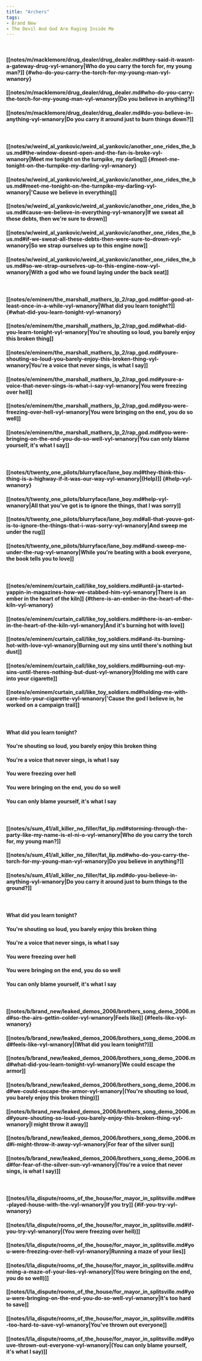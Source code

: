 ```yaml
---
title: "Archers"
tags:
- Brand New
- The Devil And God Are Raging Inside Me
---
```

&nbsp;
#### [[notes/m/macklemore/drug_dealer/drug_dealer.md#they-said-it-wasnt-a-gateway-drug-vyl-wnanory|Who do you carry the torch for, my young man?]] {#who-do-you-carry-the-torch-for-my-young-man-vyl-wnanory}
#### [[notes/m/macklemore/drug_dealer/drug_dealer.md#who-do-you-carry-the-torch-for-my-young-man-vyl-wnanory|Do you believe in anything?]]
#### [[notes/m/macklemore/drug_dealer/drug_dealer.md#do-you-believe-in-anything-vyl-wnanory|Do you carry it around just to burn things down?]]
&nbsp;
#### [[notes/w/weird_al_yankovic/weird_al_yankovic/another_one_rides_the_bus.md#the-window-doesnt-open-and-the-fan-is-broke-vyl-wnanory|Meet me tonight on the turnpike, my darling]] {#meet-me-tonight-on-the-turnpike-my-darling-vyl-wnanory}
#### [[notes/w/weird_al_yankovic/weird_al_yankovic/another_one_rides_the_bus.md#meet-me-tonight-on-the-turnpike-my-darling-vyl-wnanory|'Cause we believe in everything]]
#### [[notes/w/weird_al_yankovic/weird_al_yankovic/another_one_rides_the_bus.md#cause-we-believe-in-everything-vyl-wnanory|If we sweat all these debts, then we're sure to drown]]
#### [[notes/w/weird_al_yankovic/weird_al_yankovic/another_one_rides_the_bus.md#if-we-sweat-all-these-debts-then-were-sure-to-drown-vyl-wnanory|So we strap ourselves up to this engine now]]
#### [[notes/w/weird_al_yankovic/weird_al_yankovic/another_one_rides_the_bus.md#so-we-strap-ourselves-up-to-this-engine-now-vyl-wnanory|With a god who we found laying under the back seat]]
&nbsp;
#### [[notes/e/eminem/the_marshall_mathers_lp_2/rap_god.md#for-good-at-least-once-in-a-while-vyl-wnanory|What did you learn tonight?]] {#what-did-you-learn-tonight-vyl-wnanory}
#### [[notes/e/eminem/the_marshall_mathers_lp_2/rap_god.md#what-did-you-learn-tonight-vyl-wnanory|You're shouting so loud, you barely enjoy this broken thing]]
#### [[notes/e/eminem/the_marshall_mathers_lp_2/rap_god.md#youre-shouting-so-loud-you-barely-enjoy-this-broken-thing-vyl-wnanory|You're a voice that never sings, is what I say]]
#### [[notes/e/eminem/the_marshall_mathers_lp_2/rap_god.md#youre-a-voice-that-never-sings-is-what-i-say-vyl-wnanory|You were freezing over hell]]
#### [[notes/e/eminem/the_marshall_mathers_lp_2/rap_god.md#you-were-freezing-over-hell-vyl-wnanory|You were bringing on the end, you do so well]]
#### [[notes/e/eminem/the_marshall_mathers_lp_2/rap_god.md#you-were-bringing-on-the-end-you-do-so-well-vyl-wnanory|You can only blame yourself, it's what I say]]
&nbsp;
#### [[notes/t/twenty_one_pilots/blurryface/lane_boy.md#they-think-this-thing-is-a-highway-if-it-was-our-way-vyl-wnanory|(Help)]] {#help-vyl-wnanory}
#### [[notes/t/twenty_one_pilots/blurryface/lane_boy.md#help-vyl-wnanory|All that you've got is to ignore the things, that I was sorry]]
#### [[notes/t/twenty_one_pilots/blurryface/lane_boy.md#all-that-youve-got-is-to-ignore-the-things-that-i-was-sorry-vyl-wnanory|And sweep me under the rug]]
#### [[notes/t/twenty_one_pilots/blurryface/lane_boy.md#and-sweep-me-under-the-rug-vyl-wnanory|While you're beating with a book everyone, the book tells you to love]]
&nbsp;
#### [[notes/e/eminem/curtain_call/like_toy_soldiers.md#until-ja-started-yappin-in-magazines-how-we-stabbed-him-vyl-wnanory|There is an ember in the heart of the kiln]] {#there-is-an-ember-in-the-heart-of-the-kiln-vyl-wnanory}
#### [[notes/e/eminem/curtain_call/like_toy_soldiers.md#there-is-an-ember-in-the-heart-of-the-kiln-vyl-wnanory|And it's burning hot with love]]
#### [[notes/e/eminem/curtain_call/like_toy_soldiers.md#and-its-burning-hot-with-love-vyl-wnanory|Burning out my sins until there's nothing but dust]]
#### [[notes/e/eminem/curtain_call/like_toy_soldiers.md#burning-out-my-sins-until-theres-nothing-but-dust-vyl-wnanory|Holding me with care into your cigarette]]
#### [[notes/e/eminem/curtain_call/like_toy_soldiers.md#holding-me-with-care-into-your-cigarette-vyl-wnanory|'Cause the god I believe in, he worked on a campaign trail]]
&nbsp;
#### What did you learn tonight?
#### You're shouting so loud, you barely enjoy this broken thing
#### You're a voice that never sings, is what I say
#### You were freezing over hell
#### You were bringing on the end, you do so well
#### You can only blame yourself, it's what I say
&nbsp;
#### [[notes/s/sum_41/all_killer_no_filler/fat_lip.md#storming-through-the-party-like-my-name-is-el-ni-o-vyl-wnanory|Who do you carry the torch for, my young man?]]
#### [[notes/s/sum_41/all_killer_no_filler/fat_lip.md#who-do-you-carry-the-torch-for-my-young-man-vyl-wnanory|Do you believe in anything?]]
#### [[notes/s/sum_41/all_killer_no_filler/fat_lip.md#do-you-believe-in-anything-vyl-wnanory|Do you carry it around just to burn things to the ground?]]
&nbsp;
#### What did you learn tonight?
#### You're shouting so loud, you barely enjoy this broken thing
#### You're a voice that never sings, is what I say
#### You were freezing over hell
#### You were bringing on the end, you do so well
#### You can only blame yourself, it's what I say
&nbsp;
#### [[notes/b/brand_new/leaked_demos_2006/brothers_song_demo_2006.md#so-the-airs-gettin-colder-vyl-wnanory|Feels like]] {#feels-like-vyl-wnanory}
#### [[notes/b/brand_new/leaked_demos_2006/brothers_song_demo_2006.md#feels-like-vyl-wnanory|(What did you learn tonight?)]]
#### [[notes/b/brand_new/leaked_demos_2006/brothers_song_demo_2006.md#what-did-you-learn-tonight-vyl-wnanory|We could escape the armor]]
#### [[notes/b/brand_new/leaked_demos_2006/brothers_song_demo_2006.md#we-could-escape-the-armor-vyl-wnanory|(You're shouting so loud, you barely enjoy this broken thing)]]
#### [[notes/b/brand_new/leaked_demos_2006/brothers_song_demo_2006.md#youre-shouting-so-loud-you-barely-enjoy-this-broken-thing-vyl-wnanory|I might throw it away]]
#### [[notes/b/brand_new/leaked_demos_2006/brothers_song_demo_2006.md#i-might-throw-it-away-vyl-wnanory|For fear of the silver sun]]
#### [[notes/b/brand_new/leaked_demos_2006/brothers_song_demo_2006.md#for-fear-of-the-silver-sun-vyl-wnanory|(You're a voice that never sings, is what I say)]]
&nbsp;
#### [[notes/l/la_dispute/rooms_of_the_house/for_mayor_in_splitsville.md#we-played-house-with-the-vyl-wnanory|If you try]] {#if-you-try-vyl-wnanory}
#### [[notes/l/la_dispute/rooms_of_the_house/for_mayor_in_splitsville.md#if-you-try-vyl-wnanory|(You were freezing over hell)]]
#### [[notes/l/la_dispute/rooms_of_the_house/for_mayor_in_splitsville.md#you-were-freezing-over-hell-vyl-wnanory|Running a maze of your lies]]
#### [[notes/l/la_dispute/rooms_of_the_house/for_mayor_in_splitsville.md#running-a-maze-of-your-lies-vyl-wnanory|(You were bringing on the end, you do so well)]]
#### [[notes/l/la_dispute/rooms_of_the_house/for_mayor_in_splitsville.md#you-were-bringing-on-the-end-you-do-so-well-vyl-wnanory|It's too hard to save]]
#### [[notes/l/la_dispute/rooms_of_the_house/for_mayor_in_splitsville.md#its-too-hard-to-save-vyl-wnanory|You've thrown out everyone]]
#### [[notes/l/la_dispute/rooms_of_the_house/for_mayor_in_splitsville.md#youve-thrown-out-everyone-vyl-wnanory|(You can only blame yourself, it's what I say)]]

